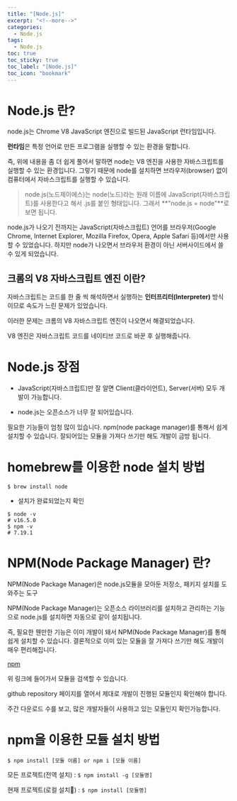 ```yaml
---
title: "[Node.js]"
excerpt: "<!--more-->"
categories:
  - Node.js
tags:
  - Node.js
toc: true
toc_sticky: true
toc_label: "[Node.js]"
toc_icon: "bookmark"
---
```


# Node.js 란?

node.js는 Chrome V8 JavaScript 엔진으로 빌드된 JavaScript 런타임입니다.

**런타임**은 특정 언어로 만든 프로그램을 실행할 수 있는 환경을 말합니다.

즉, 위에 내용을 좀 더 쉽게 풀어서 말하면 node는 V8 엔진을 사용한 자바스크립트를 실행할 수 있는 환경입니다.
그렇기 때문에 node를 설치하면 브라우저(browser) 없이 컴퓨터에서 자바스크립트를 실행할 수 있습니다.

> node.js(노드제이에스)는 node(노드)라는 원래 이름에 JavaScript(자바스크립트)를 사용한다고 해서 .js를 붙인 형태입니다.
그래서 **"node.js = node"**로 보면 됩니다.

node.js가 나오기 전까지는 JavaScript(자바스크립트) 언어를 브라우저(Google Chrome, Internet Explorer, Mozilla Firefox, Opera, Apple Safari 등)에서만 사용할 수 있었습니다.
하지만 node가 나오면서 브라우저 환경이 아닌 서버사이드에서 쓸 수 있게 되었습니다.

## 크롬의 V8 자바스크립트 엔진 이란?

자바스크립트는 코드를 한 줄 씩 해석하면서 실행하는 **인터프리터(Interpreter)** 방식 이므로 속도가 느린 문제가 있었습니다.

이러한 문제는 크롬의 V8 자바스크립트 엔진이 나오면서 해결되었습니다.

V8 엔진은 자바스크립트 코드를 네이티브 코드로 바꾼 후 실행해줍니다.

# Node.js 장점

* JavaScript(자바스크립트)만 잘 알면 Client(클라이언트), Server(서버) 모두 개발이 가능합니다.

* node.js는 오픈소스가 너무 잘 되어있습니다.

필요한 기능들이 엄청 많이 있습니다.
npm(node package manager)를 통해서 쉽게 설치할 수 있습니다.
잘되어있는 모듈을 가져다 쓰기만 해도 개발이 금방 됩니다.

# homebrew를 이용한 node 설치 방법
```
$ brew install node
```

* 설치가 완료되었는지 확인

```
$ node -v 
# v16.5.0
$ npm -v
# 7.19.1
```

# NPM(Node Package Manager) 란?

NPM(Node Package Manager)은 node.js모듈을 모아둔 저장소, 패키지 설치를 도와주는 도구

NPM(Node Package Manager)는 오픈소스 라이브러리를 설치하고 관리하는 기능으로 node.js를 설치하면 자동으로 같이 설치됩니다.

즉, 필요한 웬만한 기능은 이미 개발이 돼서 NPM(Node Package Manager)를 통해 쉽게 설치할 수 있습니다. 결론적으로 이미 있는 모듈을 잘 가져다 쓰기만 해도 개발이 매우 편리해집니다.


[npm](https://www.npmjs.com/)

위 링크에 들어가서 모듈을 검색할 수 있습니다.

github repository 페이지를 열어서 제대로 개발이 진행된 모듈인지 확인해야 합니다.

주간 다운로드 수를 보고, 많은 개발자들이 사용하고 있는 모듈인지 확인가능합니다.

# npm을 이용한 모듈 설치 방법

```
$ npm install [모듈 이름] or npm i [모듈 이름]
```
모든 프로젝트(전역 설치) : `$ npm install -g [모듈명]`

현재 프로젝트(로컬 설치) : `$ npm install [모듈명]`